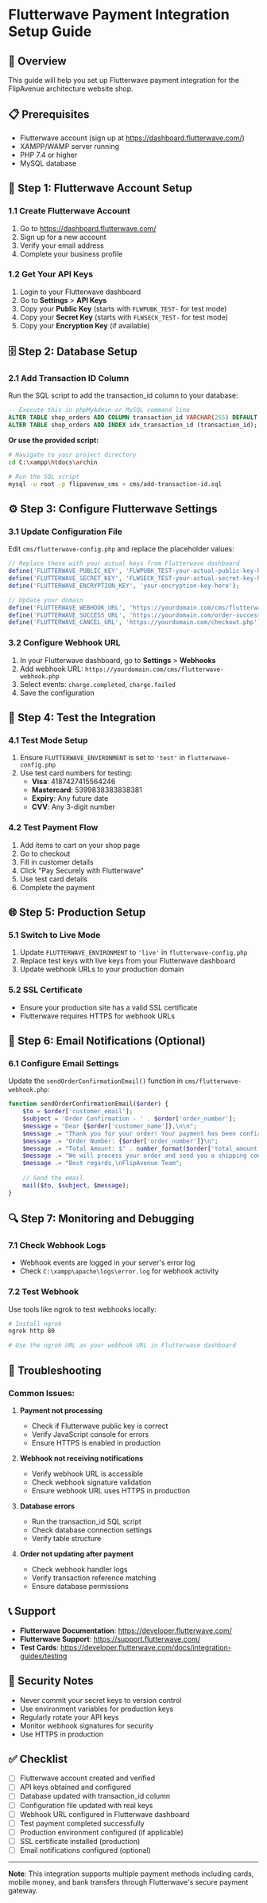 # Flutterwave Payment Integration Setup Guide

## 🚀 Overview
This guide will help you set up Flutterwave payment integration for the FlipAvenue architecture website shop.

## 📋 Prerequisites
- Flutterwave account (sign up at https://dashboard.flutterwave.com/)
- XAMPP/WAMP server running
- PHP 7.4 or higher
- MySQL database

## 🔧 Step 1: Flutterwave Account Setup

### 1.1 Create Flutterwave Account
1. Go to https://dashboard.flutterwave.com/
2. Sign up for a new account
3. Verify your email address
4. Complete your business profile

### 1.2 Get Your API Keys
1. Login to your Flutterwave dashboard
2. Go to **Settings** > **API Keys**
3. Copy your **Public Key** (starts with `FLWPUBK_TEST-` for test mode)
4. Copy your **Secret Key** (starts with `FLWSECK_TEST-` for test mode)
5. Copy your **Encryption Key** (if available)

## 🗄️ Step 2: Database Setup

### 2.1 Add Transaction ID Column
Run the SQL script to add the transaction_id column to your database:

```sql
-- Execute this in phpMyAdmin or MySQL command line
ALTER TABLE shop_orders ADD COLUMN transaction_id VARCHAR(255) DEFAULT NULL AFTER payment_status;
ALTER TABLE shop_orders ADD INDEX idx_transaction_id (transaction_id);
```

**Or use the provided script:**
```bash
# Navigate to your project directory
cd C:\xampp\htdocs\archin

# Run the SQL script
mysql -u root -p flipavenue_cms < cms/add-transaction-id.sql
```

## ⚙️ Step 3: Configure Flutterwave Settings

### 3.1 Update Configuration File
Edit `cms/flutterwave-config.php` and replace the placeholder values:

```php
// Replace these with your actual keys from Flutterwave dashboard
define('FLUTTERWAVE_PUBLIC_KEY', 'FLWPUBK_TEST-your-actual-public-key-here');
define('FLUTTERWAVE_SECRET_KEY', 'FLWSECK_TEST-your-actual-secret-key-here');
define('FLUTTERWAVE_ENCRYPTION_KEY', 'your-encryption-key-here');

// Update your domain
define('FLUTTERWAVE_WEBHOOK_URL', 'https://yourdomain.com/cms/flutterwave-webhook.php');
define('FLUTTERWAVE_SUCCESS_URL', 'https://yourdomain.com/order-success.php');
define('FLUTTERWAVE_CANCEL_URL', 'https://yourdomain.com/checkout.php');
```

### 3.2 Configure Webhook URL
1. In your Flutterwave dashboard, go to **Settings** > **Webhooks**
2. Add webhook URL: `https://yourdomain.com/cms/flutterwave-webhook.php`
3. Select events: `charge.completed`, `charge.failed`
4. Save the configuration

## 🧪 Step 4: Test the Integration

### 4.1 Test Mode Setup
1. Ensure `FLUTTERWAVE_ENVIRONMENT` is set to `'test'` in `flutterwave-config.php`
2. Use test card numbers for testing:
   - **Visa**: 4187427415564246
   - **Mastercard**: 5399838383838381
   - **Expiry**: Any future date
   - **CVV**: Any 3-digit number

### 4.2 Test Payment Flow
1. Add items to cart on your shop page
2. Go to checkout
3. Fill in customer details
4. Click "Pay Securely with Flutterwave"
5. Use test card details
6. Complete the payment

## 🌐 Step 5: Production Setup

### 5.1 Switch to Live Mode
1. Update `FLUTTERWAVE_ENVIRONMENT` to `'live'` in `flutterwave-config.php`
2. Replace test keys with live keys from your Flutterwave dashboard
3. Update webhook URLs to your production domain

### 5.2 SSL Certificate
- Ensure your production site has a valid SSL certificate
- Flutterwave requires HTTPS for webhook URLs

## 📧 Step 6: Email Notifications (Optional)

### 6.1 Configure Email Settings
Update the `sendOrderConfirmationEmail()` function in `cms/flutterwave-webhook.php`:

```php
function sendOrderConfirmationEmail($order) {
    $to = $order['customer_email'];
    $subject = 'Order Confirmation - ' . $order['order_number'];
    $message = "Dear {$order['customer_name']},\n\n";
    $message .= "Thank you for your order! Your payment has been confirmed.\n\n";
    $message .= "Order Number: {$order['order_number']}\n";
    $message .= "Total Amount: $" . number_format($order['total_amount'], 2) . "\n\n";
    $message .= "We will process your order and send you a shipping confirmation soon.\n\n";
    $message .= "Best regards,\nFlipAvenue Team";
    
    // Send the email
    mail($to, $subject, $message);
}
```

## 🔍 Step 7: Monitoring and Debugging

### 7.1 Check Webhook Logs
- Webhook events are logged in your server's error log
- Check `C:\xampp\apache\logs\error.log` for webhook activity

### 7.2 Test Webhook
Use tools like ngrok to test webhooks locally:
```bash
# Install ngrok
ngrok http 80

# Use the ngrok URL as your webhook URL in Flutterwave dashboard
```

## 🚨 Troubleshooting

### Common Issues:

1. **Payment not processing**
   - Check if Flutterwave public key is correct
   - Verify JavaScript console for errors
   - Ensure HTTPS is enabled in production

2. **Webhook not receiving notifications**
   - Verify webhook URL is accessible
   - Check webhook signature validation
   - Ensure webhook URL uses HTTPS in production

3. **Database errors**
   - Run the transaction_id SQL script
   - Check database connection settings
   - Verify table structure

4. **Order not updating after payment**
   - Check webhook handler logs
   - Verify transaction reference matching
   - Ensure database permissions

## 📞 Support

- **Flutterwave Documentation**: https://developer.flutterwave.com/
- **Flutterwave Support**: https://support.flutterwave.com/
- **Test Cards**: https://developer.flutterwave.com/docs/integration-guides/testing

## 🔐 Security Notes

- Never commit your secret keys to version control
- Use environment variables for production keys
- Regularly rotate your API keys
- Monitor webhook signatures for security
- Use HTTPS in production

## ✅ Checklist

- [ ] Flutterwave account created and verified
- [ ] API keys obtained and configured
- [ ] Database updated with transaction_id column
- [ ] Configuration file updated with real keys
- [ ] Webhook URL configured in Flutterwave dashboard
- [ ] Test payment completed successfully
- [ ] Production environment configured (if applicable)
- [ ] SSL certificate installed (production)
- [ ] Email notifications configured (optional)

---

**Note**: This integration supports multiple payment methods including cards, mobile money, and bank transfers through Flutterwave's secure payment gateway.
